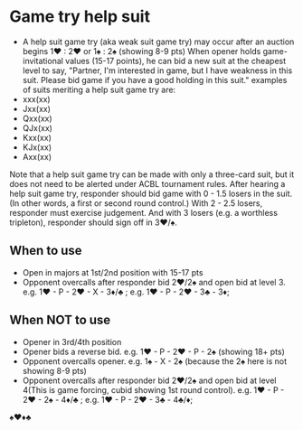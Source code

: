 # Game try help suit

- A help suit game try (aka weak suit game try) may occur after an auction begins 1♥ : 2♥ or 1♠ : 2♠ (showing 8-9 pts)
When opener holds game-invitational values (15-17 points), 
he can bid a new suit at the cheapest level to say, "Partner, I'm interested in game, but I have weakness in this suit. Please bid game if you have a good holding in this suit." 
examples of suits meriting a help suit game try are:
- xxx(xx)
- Jxx(xx)
- Qxx(xx)
- QJx(xx)
- Kxx(xx)
- KJx(xx)
- Axx(xx)

Note that a help suit game try can be made with only a three-card suit, but it does not need to be alerted under ACBL tournament rules. 
After hearing a help suit game try, responder should bid game with 0 - 1.5 losers in the suit. (In other words, a first or second round control.) 
With 2 - 2.5 losers, responder must exercise judgement. 
And with 3 losers (e.g. a worthless tripleton), responder should sign off in 3♥/♠. 




## When to use
- Open in majors at 1st/2nd position with 15-17 pts
- Opponent overcalls after responder bid 2♥/2♠ and open bid at level 3. e.g. 1♥ - P - 2♥ - X - 3♦/♣ ;   e.g. 1♥ - P - 2♥ - 3♣ - 3♦; 



## When NOT to use
- Opener in 3rd/4th position
- Opener bids a reverse bid. e.g. 1♥ - P - 2♥ - P - 2♠ (showing 18+ pts)
- Opponent overcalls opener. e.g. 1♠ - X - 2♠ (because the 2♠ here is not showing 8-9 pts) 
- Opponent overcalls after responder bid 2♥/2♠ and open bid at level 4(This is game forcing, cubid showing 1st round control). e.g. 1♥ - P - 2♥ - 2♠ - 4♦/♣ ;   e.g. 1♥ - P - 2♥ - 3♣ - 4♣/♦; 


♠♥♦♣
